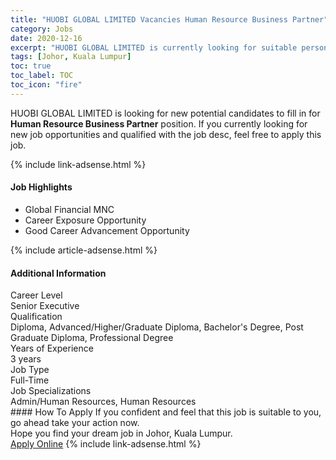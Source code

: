 ```yaml
---
title: "HUOBI GLOBAL LIMITED Vacancies Human Resource Business Partner" 
category: Jobs 
date: 2020-12-16 
excerpt: "HUOBI GLOBAL LIMITED is currently looking for suitable person to fill in the Human Resource Business Partner which positioned at Johor, Kuala Lumpur" 
tags: [Johor, Kuala Lumpur] 
toc: true 
toc_label: TOC 
toc_icon: "fire" 
--- 
```


<p>HUOBI GLOBAL LIMITED is looking for new potential candidates to fill in for <b>Human Resource Business Partner</b> position. If you currently looking for new job opportunities and qualified with the job desc, feel free to apply this job.
</p>{% include link-adsense.html %} 
<div><div><div><h4>Job Highlights</h4></div></div><div><ul><li><div><div><div><div></div></div></div><div><span>Global Financial MNC</span></div></div></li><li><div><div><div><div></div></div></div><div><span>Career Exposure Opportunity</span></div></div></li><li><div><div><div><div></div></div></div><div><span>Good Career Advancement Opportunity</span></div></div></li></ul></div></div> 
{% include article-adsense.html %} 
<div><div><div><h4>Additional Information</h4></div></div><div><div><div><div><div><div><div><div><span>Career Level</span></div></div><div><span>Senior Executive</span></div></div></div></div><div><div><div><div><div><span>Qualification</span></div></div><div><span>Diploma, Advanced/Higher/Graduate Diploma, Bachelor's Degree, Post Graduate Diploma, Professional Degree</span></div></div></div></div><div><div><div><div><div><span>Years of Experience</span></div></div><div><span>3 years</span></div></div></div></div><div><div><div><div><div><span>Job Type</span></div></div><div><span>Full-Time</span></div></div></div></div><div><div><div><div><div><span>Job Specializations</span></div></div><div><span>Admin/Human Resources, Human Resources</span></div></div></div></div></div></div></div></div> 
#### How To Apply 
If you confident and feel that this job is suitable to you, go ahead take your action now. <br/> 
Hope you find your dream job in Johor, Kuala Lumpur. <br/> 
<a href="https://www.jobstreet.com.my/en/job/human-resource-business-partner-4444954?jobId=jobstreet-my-job-4444954&sectionRank=12&token=0~857be0d2-4c99-4c85-b745-70acf10a1bcf&fr=SRP%20View%20In%20New%20Ta" class="btn btn--info" target="_blank" rel="nofollow noopenner">Apply Online</a> 
{% include link-adsense.html %} 